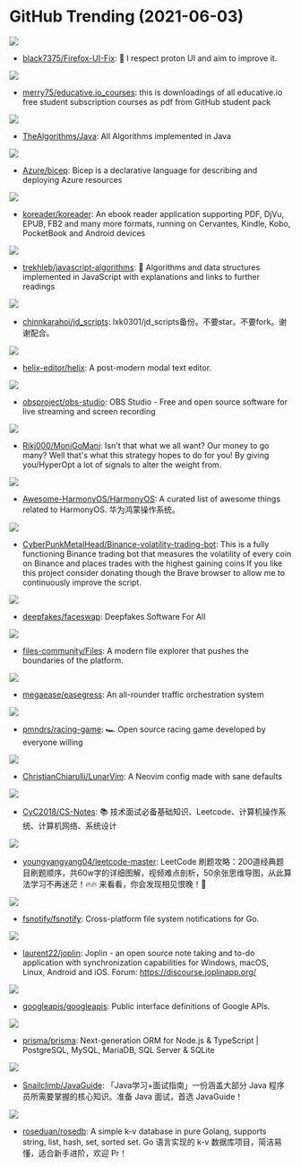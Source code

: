 # GitHub Trending (2021-06-03)

![](https://img.shields.io/badge/CSS-New%20251-green?style=flat-square&logo=appveyor)
- [black7375/Firefox-UI-Fix](https://github.com/black7375/Firefox-UI-Fix): 🦊 I respect proton UI and aim to improve it.

![](https://img.shields.io/badge/none-New%20160-green?style=flat-square&logo=appveyor)
- [merry75/educative.io_courses](https://github.com/merry75/educative.io_courses): this is downloadings of all educative.io free student subscription courses as pdf from GitHub student pack

![](https://img.shields.io/badge/Java-New%20184-green?style=flat-square&logo=appveyor)
- [TheAlgorithms/Java](https://github.com/TheAlgorithms/Java): All Algorithms implemented in Java

![](https://img.shields.io/badge/Bicep-New%2035-green?style=flat-square&logo=appveyor)
- [Azure/bicep](https://github.com/Azure/bicep): Bicep is a declarative language for describing and deploying Azure resources

![](https://img.shields.io/badge/Lua-New%20157-green?style=flat-square&logo=appveyor)
- [koreader/koreader](https://github.com/koreader/koreader): An ebook reader application supporting PDF, DjVu, EPUB, FB2 and many more formats, running on Cervantes, Kindle, Kobo, PocketBook and Android devices

![](https://img.shields.io/badge/JavaScript-New%20327-green?style=flat-square&logo=appveyor)
- [trekhleb/javascript-algorithms](https://github.com/trekhleb/javascript-algorithms): 📝 Algorithms and data structures implemented in JavaScript with explanations and links to further readings

![](https://img.shields.io/badge/JavaScript-New%2049-green?style=flat-square&logo=appveyor)
- [chinnkarahoi/jd_scripts](https://github.com/chinnkarahoi/jd_scripts): lxk0301/jd_scripts备份。不要star。不要fork。谢谢配合。

![](https://img.shields.io/badge/Rust-New%20519-green?style=flat-square&logo=appveyor)
- [helix-editor/helix](https://github.com/helix-editor/helix): A post-modern modal text editor.

![](https://img.shields.io/badge/C-New%20477-green?style=flat-square&logo=appveyor)
- [obsproject/obs-studio](https://github.com/obsproject/obs-studio): OBS Studio - Free and open source software for live streaming and screen recording

![](https://img.shields.io/badge/Python-New%2026-green?style=flat-square&logo=appveyor)
- [Rikj000/MoniGoMani](https://github.com/Rikj000/MoniGoMani): Isn't that what we all want? Our money to go many? Well that's what this strategy hopes to do for you! By giving you/HyperOpt a lot of signals to alter the weight from.

![](https://img.shields.io/badge/C-New%20202-green?style=flat-square&logo=appveyor)
- [Awesome-HarmonyOS/HarmonyOS](https://github.com/Awesome-HarmonyOS/HarmonyOS): A curated list of awesome things related to HarmonyOS. 华为鸿蒙操作系统。

![](https://img.shields.io/badge/Python-New%20154-green?style=flat-square&logo=appveyor)
- [CyberPunkMetalHead/Binance-volatility-trading-bot](https://github.com/CyberPunkMetalHead/Binance-volatility-trading-bot): This is a fully functioning Binance trading bot that measures the volatility of every coin on Binance and places trades with the highest gaining coins If you like this project consider donating though the Brave browser to allow me to continuously improve the script.

![](https://img.shields.io/badge/Python-New%20238-green?style=flat-square&logo=appveyor)
- [deepfakes/faceswap](https://github.com/deepfakes/faceswap): Deepfakes Software For All

![](https://img.shields.io/badge/C%23-New%20320-green?style=flat-square&logo=appveyor)
- [files-community/Files](https://github.com/files-community/Files): A modern file explorer that pushes the boundaries of the platform.

![](https://img.shields.io/badge/Go-New%20115-green?style=flat-square&logo=appveyor)
- [megaease/easegress](https://github.com/megaease/easegress): An all-rounder traffic orchestration system

![](https://img.shields.io/badge/JavaScript-New%20254-green?style=flat-square&logo=appveyor)
- [pmndrs/racing-game](https://github.com/pmndrs/racing-game): 🏎 Open source racing game developed by everyone willing

![](https://img.shields.io/badge/Lua-New%2036-green?style=flat-square&logo=appveyor)
- [ChristianChiarulli/LunarVim](https://github.com/ChristianChiarulli/LunarVim): A Neovim config made with sane defaults

![](https://img.shields.io/badge/Java-New%20193-green?style=flat-square&logo=appveyor)
- [CyC2018/CS-Notes](https://github.com/CyC2018/CS-Notes): 📚 技术面试必备基础知识、Leetcode、计算机操作系统、计算机网络、系统设计

![](https://img.shields.io/badge/none-New%2095-green?style=flat-square&logo=appveyor)
- [youngyangyang04/leetcode-master](https://github.com/youngyangyang04/leetcode-master): LeetCode 刷题攻略：200道经典题目刷题顺序，共60w字的详细图解，视频难点剖析，50余张思维导图，从此算法学习不再迷茫！🔥🔥 来看看，你会发现相见恨晚！🚀

![](https://img.shields.io/badge/Go-New%201-green?style=flat-square&logo=appveyor)
- [fsnotify/fsnotify](https://github.com/fsnotify/fsnotify): Cross-platform file system notifications for Go.

![](https://img.shields.io/badge/TypeScript-New%2049-green?style=flat-square&logo=appveyor)
- [laurent22/joplin](https://github.com/laurent22/joplin): Joplin - an open source note taking and to-do application with synchronization capabilities for Windows, macOS, Linux, Android and iOS. Forum: https://discourse.joplinapp.org/

![](https://img.shields.io/badge/Starlark-New%2014-green?style=flat-square&logo=appveyor)
- [googleapis/googleapis](https://github.com/googleapis/googleapis): Public interface definitions of Google APIs.

![](https://img.shields.io/badge/TypeScript-New%20316-green?style=flat-square&logo=appveyor)
- [prisma/prisma](https://github.com/prisma/prisma): Next-generation ORM for Node.js & TypeScript | PostgreSQL, MySQL, MariaDB, SQL Server & SQLite

![](https://img.shields.io/badge/Java-New%20137-green?style=flat-square&logo=appveyor)
- [Snailclimb/JavaGuide](https://github.com/Snailclimb/JavaGuide): 「Java学习+面试指南」一份涵盖大部分 Java 程序员所需要掌握的核心知识。准备 Java 面试，首选 JavaGuide！

![](https://img.shields.io/badge/Go-New%2052-green?style=flat-square&logo=appveyor)
- [roseduan/rosedb](https://github.com/roseduan/rosedb): A simple k-v database in pure Golang, supports string, list, hash, set, sorted set. Go 语言实现的 k-v 数据库项目，简洁易懂，适合新手进阶，欢迎 Pr！

